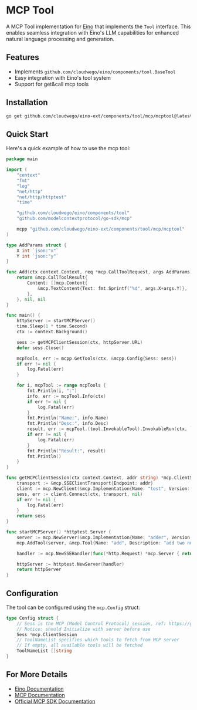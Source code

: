 # MCP Tool

A MCP Tool implementation for [Eino](https://github.com/cloudwego/eino) that implements the `Tool` interface. This enables seamless integration with Eino's LLM capabilities for enhanced natural language processing and generation.

## Features

- Implements `github.com/cloudwego/eino/components/tool.BaseTool`
- Easy integration with Eino's tool system
- Support for get&call mcp tools

## Installation

```bash
go get github.com/cloudwego/eino-ext/components/tool/mcp/mcptool@latest
```

## Quick Start

Here's a quick example of how to use the mcp tool:

```go
package main

import (
	"context"
	"fmt"
	"log"
	"net/http"
	"net/http/httptest"
	"time"

	"github.com/cloudwego/eino/components/tool"
	"github.com/modelcontextprotocol/go-sdk/mcp"

	mcpp "github.com/cloudwego/eino-ext/components/tool/mcp/mcptool"
)

type AddParams struct {
	X int `json:"x"`
	Y int `json:"y"`
}

func Add(ctx context.Context, req *mcp.CallToolRequest, args AddParams) (*mcp.CallToolResult, any, error) {
	return &mcp.CallToolResult{
		Content: []mcp.Content{
			&mcp.TextContent{Text: fmt.Sprintf("%d", args.X+args.Y)},
		},
	}, nil, nil
}

func main() {
	httpServer := startMCPServer()
	time.Sleep(1 * time.Second)
	ctx := context.Background()

	sess := getMCPClientSession(ctx, httpServer.URL)
	defer sess.Close()

	mcpTools, err := mcpp.GetTools(ctx, &mcpp.Config{Sess: sess})
	if err != nil {
		log.Fatal(err)
	}

	for i, mcpTool := range mcpTools {
		fmt.Println(i, ":")
		info, err := mcpTool.Info(ctx)
		if err != nil {
			log.Fatal(err)
		}
		fmt.Println("Name:", info.Name)
		fmt.Println("Desc:", info.Desc)
		result, err := mcpTool.(tool.InvokableTool).InvokableRun(ctx, `{"x":1, "y":1}`)
		if err != nil {
			log.Fatal(err)
		}
		fmt.Println("Result:", result)
		fmt.Println()
	}
}

func getMCPClientSession(ctx context.Context, addr string) *mcp.ClientSession {
	transport := &mcp.SSEClientTransport{Endpoint: addr}
	client := mcp.NewClient(&mcp.Implementation{Name: "test", Version: "v1.0.0"}, nil)
	sess, err := client.Connect(ctx, transport, nil)
	if err != nil {
		log.Fatal(err)
	}
	return sess
}

func startMCPServer() *httptest.Server {
	server := mcp.NewServer(&mcp.Implementation{Name: "adder", Version: "v0.0.1"}, nil)
	mcp.AddTool(server, &mcp.Tool{Name: "add", Description: "add two numbers"}, Add)

	handler := mcp.NewSSEHandler(func(*http.Request) *mcp.Server { return server }, nil)

	httpServer := httptest.NewServer(handler)
	return httpServer
}
```

## Configuration

The tool can be configured using the `mcp.Config` struct:

```go
type Config struct {
	// Sess is the MCP (Model Control Protocol) session, ref: https://github.com/modelcontextprotocol/go-sdk?tab=readme-ov-file#tools
	// Notice: should Initialize with server before use
	Sess *mcp.ClientSession
	// ToolNameList specifies which tools to fetch from MCP server
	// If empty, all available tools will be fetched
	ToolNameList []string
}
```

## For More Details

- [Eino Documentation](https://www.cloudwego.io/zh/docs/eino/)
- [MCP Documentation](https://modelcontextprotocol.io/introduction)
- [Official MCP SDK Documentation](https://github.com/modelcontextprotocol/go-sdk?tab=readme-ov-file#tools)
